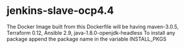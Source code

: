 # jenkins-slave-ocp4.4

The Docker Image built from this Dockerfile will be having maven-3.0.5, Terraform 0.12, Ansible 2.9, java-1.8.0-openjdk-headless
To install any package append the package name in the variable INSTALL_PKGS

